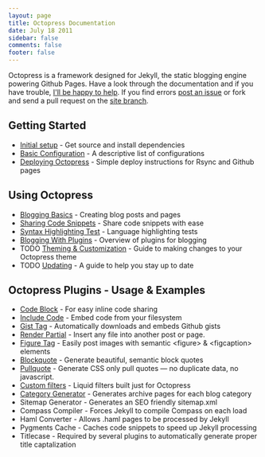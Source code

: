 ```yaml
---
layout: page
title: Octopress Documentation
date: July 18 2011
sidebar: false
comments: false
footer: false
---
```


Octopress is a framework designed for Jekyll, the static blogging engine powering Github Pages. Have a look through
the documentation and if you have trouble, [I'll be happy to help](http://convore.com/octopress/support). If you find errors
[post an issue](https://github.com/imathis/octopress/issues) or fork and send a pull request on the [site branch](https://github.com/imathis/octopress/tree/site).

## Getting Started
- [Initial setup](/docs/setup) - Get source and install dependencies
- [Basic Configuration](/docs/configuring) - A descriptive list of configurations
- [Deploying Octopress](/docs/deploying) - Simple deploy instructions for Rsync and Github pages

## Using Octopress
- [Blogging Basics](/docs/blogging) - Creating blog posts and pages
- [Sharing Code Snippets](/docs/blogging/code) - Share code snippets with ease
- [Syntax Highlighting Test](/docs/blogging/code/test) - Language highlighting tests
- [Blogging With Plugins](/docs/blogging/plugins) - Overview of plugins for blogging
- TODO [Theming & Customization](/docs/theming) - Guide to making changes to your Octopress theme
- TODO [Updating](/docs/updating) - A guide to help you stay up to date

## Octopress Plugins - Usage & Examples
- [Code Block](/docs/plugins/codeblock) - For easy inline code sharing
- [Include Code](/docs/plugins/include-code) - Embed code from your filesystem
- [Gist Tag](/docs/plugins/gist-tag) - Automatically downloads and embeds Github gists
- [Render Partial](/docs/plugins/render-partial) - Insert any file into another post or page.
- [Figure Tag](/docs/plugins/figure-tag) - Easily post images with semantic &lt;figure> & &lt;figcaption> elements
- [Blockquote](/docs/plugins/blockquote) - Generate beautiful, semantic block quotes
- [Pullquote](/docs/plugins/pullquote) - Generate CSS only pull quotes &mdash; no duplicate data, no javascript.
- [Custom filters](/docs/plugins/octopress-filters) - Liquid filters built just for Octopress
- [Category Generator](/docs/plugins/category-generator) - Generates archive pages for each blog category
- Sitemap Generator - Generates an SEO friendly sitemap.xml
- Compass Compiler - Forces Jekyll to compile Compass on each load
- Haml Converter - Allows .haml pages to be processed by Jekyll
- Pygments Cache - Caches code snippets to speed up Jekyll processing
- Titlecase - Required by several plugins to automatically generate proper title captalization
